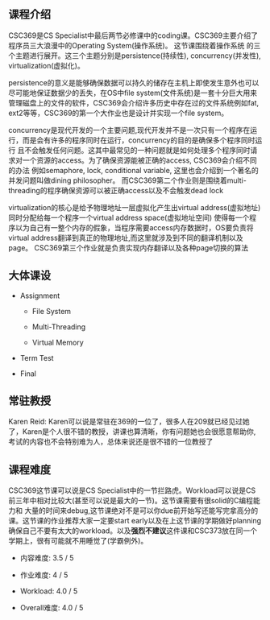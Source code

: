 ## 课程介绍
CSC369是CS Specialist中最后两节必修课中的coding课。CSC369主要介绍了程序员三大浪漫中的Operating System(操作系统)。 这节课围绕着操作系统
的三个主题进行展开。这三个主题分别是persistence(持续性), concurrency(并发性), virtualization(虚拟化)。

persistence的意义是能够确保数据可以持久的储存在主机上即使发生意外也可以尽可能地保证数据少的丢失，在OS中file system(文件系统)是一套十分巨大用来
管理磁盘上的文件的软件，CSC369会介绍许多历史中存在过的文件系统例如fat, ext2等等，CSC369的第一个大作业也是设计并实现一个file system。 

concurrency是现代开发的一个主要问题,现代开发并不是一次只有一个程序在运行，而是会有许多的程序同时在运行，concurrency的目的是确保多个程序同时运行
且不会触发任何问题。这其中最常见的一种问题就是如何处理多个程序同时请求对一个资源的access。为了确保资源能被正确的access, CSC369会介绍不同的办法
例如semaphore, lock, conditional variable, 这里也会介绍到一个著名的并发问题叫做dining philosopher。
而CSC369第二个作业则是围绕着multi-threading的程序确保资源可以被正确access以及不会触发dead lock

virtualization的核心是给予物理地址一层虚拟化产生出virtual address(虚拟地址)同时分配给每一个程序一个virtual address space(虚拟地址空间)
使得每一个程序以为自己有一整个内存的假象，当程序需要access内存数据时，OS要负责将virtual address翻译到真正的物理地址,而这里就涉及到不同的翻译机制以及page。
CSC369第三个作业就是负责实现内存翻译以及各种page切换的算法

## 大体课设
- Assignment
    + File System
      
    + Multi-Threading
      
    + Virtual Memory
- Term Test
  
- Final

## 常驻教授
Karen Reid: Karen可以说是常驻在369的一位了，很多人在209就已经见过她了，Karen是个人很不错的教授，讲课也算清晰，你有问题她也会很愿意帮助你, 考试的内容也不会特别难为人，总体来说还是很不错的一位教授了

## 课程难度
CSC369这节课可以说是CS Specialist中的一节拦路虎。Workload可以说是CS前三年中相对比较大(甚至可以说是最大的一节)。这节课需要有很solid的C编程能力和
大量的时间来debug,这节课绝对不是可以你due前开始写还能写完拿高分的课。这节课的作业推荐大家一定要start early以及在上这节课的学期做好planning
确保自己不要有太大的workload。以及**强烈不建议**这件课和CSC373放在同一个学期上，很有可能就不用睡觉了(学霸例外)。

- 内容难度: 3.5 / 5

- 作业难度: 4 / 5

- Workload: 4.0 / 5

- Overall难度: 4.0 / 5